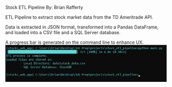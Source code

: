 Stock ETL Pipeline
By: Brian Rafferty

ETL Pipeline to extract stock market data from the TD Ameritrade API.

Data is extracted in JSON format, transformed into a Pandas DataFrame, and loaded into a CSV file and a SQL Server database.

A progress bar is generated on the command line to enhance UX.
![alt text](https://github.com/bprafferty/Stock-ETL-Pipeline/blob/master/cmd_screenshot.png)
